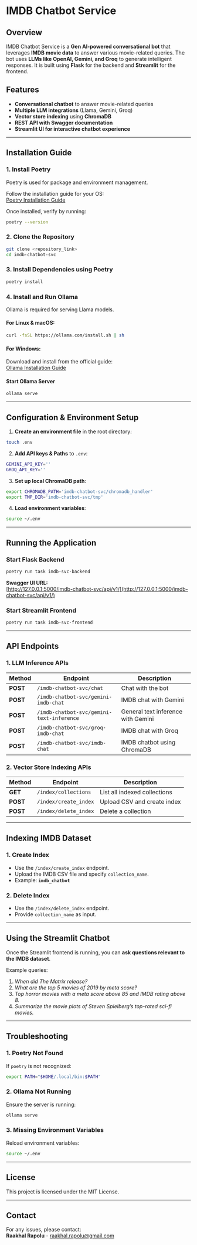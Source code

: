 # IMDB Chatbot Service

## Overview
IMDB Chatbot Service is a **Gen AI-powered conversational bot** that leverages **IMDB movie data** to answer various movie-related queries. The bot uses **LLMs like OpenAI, Gemini, and Groq** to generate intelligent responses. It is built using **Flask** for the backend and **Streamlit** for the frontend.

## Features
- **Conversational chatbot** to answer movie-related queries
- **Multiple LLM integrations** (Llama, Gemini, Groq)
- **Vector store indexing** using **ChromaDB**
- **REST API with Swagger documentation**
- **Streamlit UI for interactive chatbot experience**

---

## **Installation Guide**

### **1. Install Poetry**
Poetry is used for package and environment management.

Follow the installation guide for your OS:  
[Poetry Installation Guide](https://python-poetry.org/docs/#installation)

Once installed, verify by running:
```sh
poetry --version
```

### **2. Clone the Repository**
```sh
git clone <repository_link>
cd imdb-chatbot-svc
```

### **3. Install Dependencies using Poetry**
```sh
poetry install
```

### **4. Install and Run Ollama**
Ollama is required for serving Llama models.

#### **For Linux & macOS:**
```sh
curl -fsSL https://ollama.com/install.sh | sh
```
#### **For Windows:**
Download and install from the official guide:  
[Ollama Installation Guide](https://ollama.com)

#### **Start Ollama Server**
```sh
ollama serve
```

---

## **Configuration & Environment Setup**

1. **Create an environment file** in the root directory:
```sh
touch .env
```
2. **Add API keys & Paths** to `.env`:
```sh
GEMINI_API_KEY=''
GROQ_API_KEY=''
```
3. **Set up local ChromaDB path**:
```sh
export CHROMADB_PATH='imdb-chatbot-svc/chromadb_handler'
export TMP_DIR='imdb-chatbot-svc/tmp'
```
4. **Load environment variables**:
```sh
source ~/.env
```

---

## **Running the Application**

### **Start Flask Backend**
```sh
poetry run task imdb-svc-backend
```
**Swagger UI URL:**  
[http://127.0.0.1:5000/imdb-chatbot-svc/api/v1/](http://127.0.0.1:5000/imdb-chatbot-svc/api/v1/)

### **Start Streamlit Frontend**
```sh
poetry run task imdb-svc-frontend
```

---

## **API Endpoints**

### **1. LLM Inference APIs**
| Method | Endpoint | Description |
|--------|----------|-------------|
| **POST** | `/imdb-chatbot-svc/chat` | Chat with the bot |
| **POST** | `/imdb-chatbot-svc/gemini-imdb-chat` | IMDB chat with Gemini |
| **POST** | `/imdb-chatbot-svc/gemini-text-inference` | General text inference with Gemini |
| **POST** | `/imdb-chatbot-svc/groq-imdb-chat` | IMDB chat with Groq |
| **POST** | `/imdb-chatbot-svc/imdb-chat` | IMDB chatbot using ChromaDB |

### **2. Vector Store Indexing APIs**
| Method | Endpoint | Description |
|--------|----------|-------------|
| **GET** | `/index/collections` | List all indexed collections |
| **POST** | `/index/create_index` | Upload CSV and create index |
| **POST** | `/index/delete_index` | Delete a collection |

---

## **Indexing IMDB Dataset**
### **1. Create Index**
- Use the `/index/create_index` endpoint.
- Upload the IMDB CSV file and specify `collection_name`.
- Example: **`imdb_chatbot`**

### **2. Delete Index**
- Use the `/index/delete_index` endpoint.
- Provide `collection_name` as input.

---

## **Using the Streamlit Chatbot**
Once the Streamlit frontend is running, you can **ask questions relevant to the IMDB dataset**.

Example queries:
1. _When did The Matrix release?_
2. _What are the top 5 movies of 2019 by meta score?_
3. _Top horror movies with a meta score above 85 and IMDB rating above 8._
4. _Summarize the movie plots of Steven Spielberg’s top-rated sci-fi movies._

---

## **Troubleshooting**
### **1. Poetry Not Found**
If `poetry` is not recognized:
```sh
export PATH="$HOME/.local/bin:$PATH"
```

### **2. Ollama Not Running**
Ensure the server is running:
```sh
ollama serve
```

### **3. Missing Environment Variables**
Reload environment variables:
```sh
source ~/.env
```

---

## **License**
This project is licensed under the MIT License.

---

## **Contact**
For any issues, please contact:  
**Raakhal Rapolu** - raakhal.rapolu@gmail.com